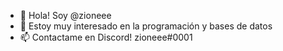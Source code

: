 - 👋 Hola! Soy @zioneee
- 👀 Estoy muy interesado en la programación y bases de datos
- 📫 Contactame en Discord! zioneee#0001

<!---
mrjosuecc/mrjosuecc is a ✨ special ✨ repository because its `README.md` (this file) appears on your GitHub profile.
You can click the Preview link to take a look at your changes.
--->
